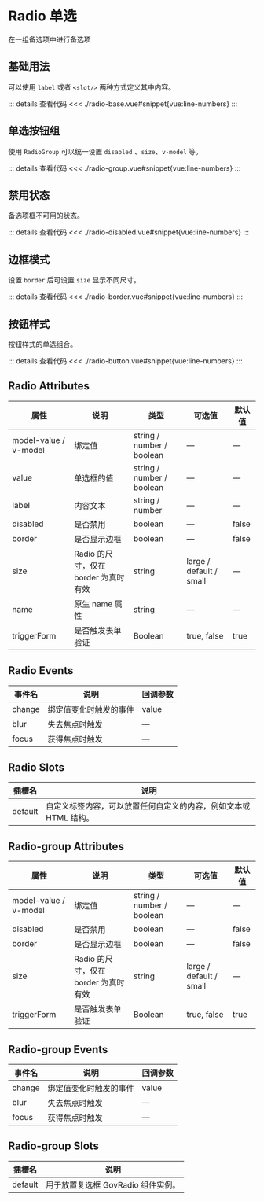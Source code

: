 <script setup>
import radioBase from "./radio-base.vue"
import radioGroup from "./radio-group.vue"
import radioDisabled from "./radio-disabled.vue"
import radioBorder from "./radio-border.vue"
import radioButton from "./radio-button.vue"
</script>


# Radio 单选

在一组备选项中进行备选项

## 基础用法

可以使用 ```label``` 或者 ```<slot/>``` 两种方式定义其中内容。

<radioBase/>

::: details 查看代码
<<< ./radio-base.vue#snippet{vue:line-numbers}
:::

## 单选按钮组

使用 ```RadioGroup``` 可以统一设置 ```disabled``` 、```size```、```v-model``` 等。

<radioGroup/>

::: details 查看代码
<<< ./radio-group.vue#snippet{vue:line-numbers}
:::


## 禁用状态

备选项框不可用的状态。

<radioDisabled/>

::: details 查看代码
<<< ./radio-disabled.vue#snippet{vue:line-numbers}
:::


## 边框模式

设置 ```border``` 后可设置 ```size``` 显示不同尺寸。

<radioBorder/>

::: details 查看代码
<<< ./radio-border.vue#snippet{vue:line-numbers}
:::


## 按钮样式

按钮样式的单选组合。

<radioButton />

::: details 查看代码
<<< ./radio-button.vue#snippet{vue:line-numbers}
:::


## Radio Attributes

<table>
  <thead>
    <tr>
      <th>属性</th>
      <th>说明</th>
      <th>类型</th>
      <th>可选值</th>
      <th>默认值</th>
    </tr>
  </thead>
  <tbody>
    <tr>
      <td>model-value / v-model</td>
      <td>绑定值</td>
      <td>string / number / boolean</td>
      <td>—</td>
      <td>—</td>
    </tr>
	<tr>
      <td>value</td>
      <td>单选框的值</td>
      <td>string / number / boolean</td>
      <td>—</td>
      <td>—</td>
    </tr>
    <tr>
      <td>label</td>
      <td>内容文本</td>
      <td>string / number</td>
      <td>—</td>
      <td>—</td>
    </tr>
    <tr>
      <td>disabled</td>
      <td>是否禁用</td>
      <td>boolean</td>
      <td>—</td>
      <td>false</td>
    </tr>
    <tr>
      <td>border</td>
      <td>是否显示边框</td>
      <td>boolean</td>
      <td>—</td>
      <td>false</td>
    </tr>
    <tr>
      <td>size</td>
      <td>Radio 的尺寸，仅在 border 为真时有效</td>
      <td>string</td>
      <td>large / default / small</td>
      <td>—</td>
    </tr>
    <tr>
      <td>name</td>
      <td>原生 name 属性</td>
      <td>string</td>
      <td>—</td>
      <td>—</td>
    </tr>
	<tr>
      <td>triggerForm</td>
      <td>是否触发表单验证</td>
      <td>Boolean</td>
      <td>true, false</td>
      <td>true</td>
    </tr>
  </tbody>
</table>

## Radio Events

<table>
  <thead>
    <tr>
      <th>事件名</th>
      <th>说明</th>
      <th>回调参数</th>
    </tr>
  </thead>
  <tbody>
    <tr>
      <td>change</td>
      <td>绑定值变化时触发的事件</td>
      <td>value</td>
    </tr>
	<tr>
      <td>blur</td>
      <td>失去焦点时触发</td>
      <td>—</td>
    </tr>
    <tr>
      <td>focus</td>
      <td>获得焦点时触发</td>
      <td>—</td>
    </tr>
  </tbody>
</table>

## Radio Slots

<table>
  <thead>
    <tr>
      <th>插槽名</th>
      <th>说明</th>
    </tr>
  </thead>
  <tbody>
    <tr>
      <td>default</td>
      <td>自定义标签内容，可以放置任何自定义的内容，例如文本或 HTML 结构。</td>
    </tr>
  </tbody>
</table>


## Radio-group Attributes


<table>
  <thead>
    <tr>
      <th>属性</th>
      <th>说明</th>
      <th>类型</th>
      <th>可选值</th>
      <th>默认值</th>
    </tr>
  </thead>
  <tbody>
    <tr>
      <td>model-value / v-model</td>
      <td>绑定值</td>
      <td>string / number / boolean</td>
      <td>—</td>
      <td>—</td>
    </tr>
    <tr>
      <td>disabled</td>
      <td>是否禁用</td>
      <td>boolean</td>
      <td>—</td>
      <td>false</td>
    </tr>
    <tr>
      <td>border</td>
      <td>是否显示边框</td>
      <td>boolean</td>
      <td>—</td>
      <td>false</td>
    </tr>
    <tr>
      <td>size</td>
      <td>Radio 的尺寸，仅在 border 为真时有效</td>
      <td>string</td>
      <td>large / default / small</td>
      <td>—</td>
    </tr>
	<tr>
      <td>triggerForm</td>
      <td>是否触发表单验证</td>
      <td>Boolean</td>
      <td>true, false</td>
      <td>true</td>
    </tr>
  </tbody>
</table>

## Radio-group Events

<table>
  <thead>
    <tr>
      <th>事件名</th>
      <th>说明</th>
      <th>回调参数</th>
    </tr>
  </thead>
  <tbody>
    <tr>
      <td>change</td>
      <td>绑定值变化时触发的事件</td>
      <td>value</td>
    </tr>
	<tr>
      <td>blur</td>
      <td>失去焦点时触发</td>
      <td>—</td>
    </tr>
    <tr>
      <td>focus</td>
      <td>获得焦点时触发</td>
      <td>—</td>
    </tr>
  </tbody>
</table>


## Radio-group Slots

<table>
  <thead>
    <tr>
      <th>插槽名</th>
      <th>说明</th>
    </tr>
  </thead>
  <tbody>
    <tr>
      <td>default</td>
      <td>用于放置复选框 GovRadio 组件实例。</td>
    </tr>
  </tbody>
</table>
